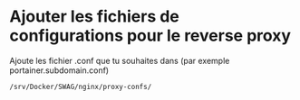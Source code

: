 # Ajouter les fichiers de configurations pour le reverse proxy

Ajoute les fichier .conf que tu souhaites dans (par exemple portainer.subdomain.conf)
```
/srv/Docker/SWAG/nginx/proxy-confs/
```
